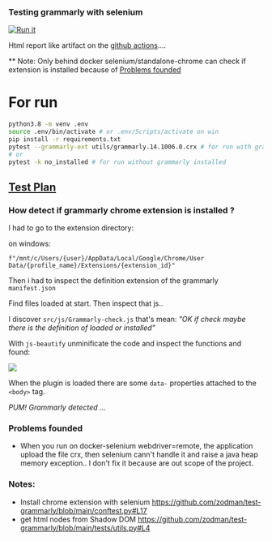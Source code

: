 ### Testing grammarly with selenium

[![Run
it](https://github.com/zodman/test-grammarly/actions/workflows/run.yml/badge.svg)](https://github.com/zodman/test-grammarly/actions/workflows/run.yml)

Html report like artifact on the [github actions](https://github.com/zodman/test-grammarly/actions/workflows/run.yml)....

** Note: Only behind docker selenium/standalone-chrome can check if extension is installed because of [Problems founded](https://github.com/zodman/test-grammarly#problems-founded)


# For run

```bash
python3.8 -m venv .env
source .env/bin/activate # or .env/Scripts/activate on win
pip install -r requirements.txt 
pytest --grammarly-ext utils/grammarly.14.1006.0.crx # for run with grammarly installed
# or
pytest -k no_installed # for run without grammarly installed
```

## [Test Plan](https://github.com/zodman/test-grammarly/search?l=gherkin)


### How detect if grammarly chrome extension is installed ?

I had to go to the extension directory:

on windows:

    f"/mnt/c/Users/{user}/AppData/Local/Google/Chrome/User Data/{profile_name}/Extensions/{extension_id}"
    
Then i had to inspect the definition extension of the grammarly `manifest.json`

Find files loaded at start. Then inspect that js..

I discover `src/js/Grammarly-check.js` that's mean: _"OK if check maybe there is the definition of loaded or installed"_

With `js-beautify` unminificate the code and inspect the functions and found:

![](https://i.imgur.com/5JGyUJv.png)

When the plugin is loaded there are some `data-` properties  attached to the `<body>` tag.

*PUM! Grammarly detected ...*

### Problems founded

* When you run on docker-selenium webdriver=remote, the application upload the file crx, then 
  selenium cann't handle it and raise a java heap memory exception.. I don't fix it
  because are out scope of the project.

### Notes:

* Install chrome extension with selenium
    https://github.com/zodman/test-grammarly/blob/main/conftest.py#L17
* get html nodes from Shadow DOM
  https://github.com/zodman/test-grammarly/blob/main/tests/utils.py#L4
